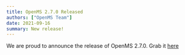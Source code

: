 ```yaml
---
title: OpenMS 2.7.0 Released
authors: ["OpenMS Team"]
date: 2021-09-16
summary: New release!
---
```


We are proud to announce the release of OpenMS 2.7.0. Grab it [here](https://abibuilder.cs.uni-tuebingen.de/archive/openms/OpenMSInstaller/release/2.7.0)